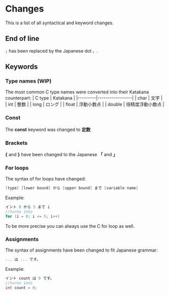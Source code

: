# Changes
This is a list of all syntactical and keyword changes.

## End of line
```;``` has been replaced by the Japanese dot ```。```.

## Keywords

### Type names (WIP)
The most common C type names were converted into  their Katakana counterpart:
| C type  | Katakana        |
|---------|-----------------|
| char    | 文字            |
| int     | 整数            |
| long    | ロング          |
| float   | 浮動小数点       |
| double  | 倍精度浮動小数点 |

### Const
The **const** keyword was changed to **定数**

### Brackets
**{** and **}** have been changed to the Japanese **「** and **」**

### For loops
The syntax of for loops have changed:
```C
[type] [lower bound] から [upper bound] まで [variable name]
```
Example:
```C
イント 0 から 5 まで i
//turns into
for (i = 0; i <= 5; i++)
```

To be more precise you can always use the C for loop as well.


### Assignments
The syntax of assignments have been changed to fit Japanese grammar:
```C
... は ... です。
```
Example:
```C
イント count は 0 です。
//turns into
int count = 0;
```